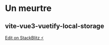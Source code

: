 # Un meurtre



## vite-vue3-vuetify-local-storage

[Edit on StackBlitz ⚡️](https://stackblitz.com/edit/vite-tsgsyh)
